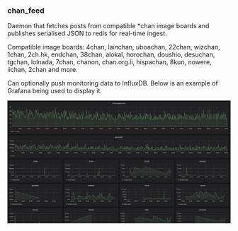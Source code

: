 ### chan_feed

Daemon that fetches posts from compatible *chan
image boards and publishes serialised JSON to redis
 for real-time ingest.
 
Compatible image boards: 4chan, lainchan, uboachan,
22chan, wizchan, 1chan, 2ch.hk, endchan, 38chan, alokal,
horochan, doushio, desuchan, tgchan, lolnada, 7chan, chanon,
chan.org.li, hispachan, 8kun, nowere, iichan, 2chan and more.

Can optionally push monitoring data to InfluxDB. Below is an
example of Grafana being used to display it.

![monitoring.png](monitoring.png)
